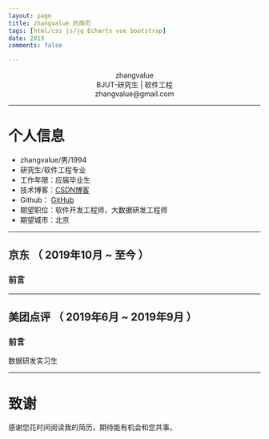 ```yaml
---
layout: page
title: zhangvalue 的简历
tags: [html/css js/jq Echarts vue bootstrap]
date: 2019
comments: false

---
```

 
<center>zhangvalue</center>
<center> BJUT-研究生 | 软件工程</center>
<center>zhangvalue@gmail.com</center>

---

# 个人信息

 - zhangvalue/男/1994
 - 研究生/软件工程专业
 - 工作年限：应届毕业生
 - 技术博客：[CSDN博客](http://blog.csdn.net/zhangvalue)
 - Github： [GitHub](https://github.com/zhangvalue) 
 - 期望职位：软件开发工程师，大数据研发工程师
 - 期望城市：北京
 
 
---
 
 
## 京东 （ 2019年10月 ~ 至今 ）
### 前言

---
 
## 美团点评 （ 2019年6月 ~ 2019年9月 ）
### 前言
数据研发实习生

---
 

# 致谢
感谢您花时间阅读我的简历，期待能有机会和您共事。

